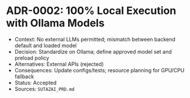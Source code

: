 # ADR-0002: 100% Local Execution with Ollama Models

- Context: No external LLMs permitted; mismatch between backend default and loaded model
- Decision: Standardize on Ollama; define approved model set and preload policy
- Alternatives: External APIs (rejected)
- Consequences: Update configs/tests; resource planning for GPU/CPU fallback
- Status: Accepted
- Sources: `SUTAZAI_PRD.md`